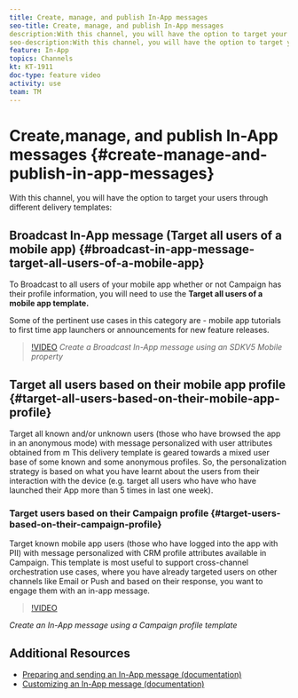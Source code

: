 ```yaml
---
title: Create, manage, and publish In-App messages
seo-title: Create, manage, and publish In-App messages
description:With this channel, you will have the option to target your users through different delivery templates
seo-description:With this channel, you will have the option to target your users through different delivery templates
feature: In-App
topics: Channels
kt: KT-1911
doc-type: feature video
activity: use
team: TM
---
```


# Create,manage, and publish In-App messages {#create-manage-and-publish-in-app-messages}

With this channel, you will have the option to target your users through different delivery templates:

## Broadcast In-App message (Target all users of a mobile app) {#broadcast-in-app-message-target-all-users-of-a-mobile-app}

To Broadcast to all users of your mobile app whether or not Campaign has their profile information, you will need to use the **Target all users of a mobile app template.**

Some of the pertinent use cases in this category are - mobile app tutorials to first time app launchers or announcements for new feature releases.

>[!VIDEO](https://video.tv.adobe.com/v/26199?quality=12)
*Create a Broadcast In-App message using an SDKV5 Mobile property*

## Target all users based on their mobile app profile {#target-all-users-based-on-their-mobile-app-profile}

Target all known and/or unknown users (those who have browsed the app in an anonymous mode) with message personalized with user attributes obtained from m This delivery template is geared towards a mixed user base of some known and some anonymous profiles. So, the personalization strategy is based on what you have learnt about the users from their interaction with the device (e.g. target all users who have who have launched their App more than 5 times in last one week).

### Target users based on their Campaign profile {#target-users-based-on-their-campaign-profile}

Target known mobile app users (those who have logged into the app with PII) with message personalized with CRM profile attributes available in Campaign. This template is most useful to support cross-channel orchestration use cases, where you have already targeted users on other channels like Email or Push and based on their response, you want to engage them with an in-app message.

>[!VIDEO](https://video.tv.adobe.com/v/26200?quality=12)

*Create an In-App message using a Campaign profile template*

## Additional Resources

* [Preparing and sending an In-App message (documentation)](https://helpx.adobe.com/campaign/standard/channels/using/preparing-and-sending-an-in-app-message.html)
* [Customizing an In-App message (documentation)](https://helpx.adobe.com/campaign/standard/channels/using/customizing-an-in-app-message.html)
